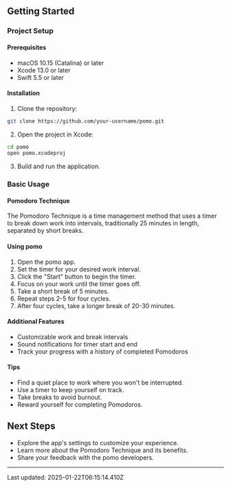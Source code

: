 ## Getting Started

### Project Setup

#### Prerequisites

* macOS 10.15 (Catalina) or later
* Xcode 13.0 or later
* Swift 5.5 or later

#### Installation

1. Clone the repository:

```bash
git clone https://github.com/your-username/pomo.git
```

2. Open the project in Xcode:

```bash
cd pomo
open pomo.xcodeproj
```

3. Build and run the application.

### Basic Usage

#### Pomodoro Technique

The Pomodoro Technique is a time management method that uses a timer to break down work into intervals, traditionally 25 minutes in length, separated by short breaks.

#### Using pomo

1. Open the pomo app.
2. Set the timer for your desired work interval.
3. Click the "Start" button to begin the timer.
4. Focus on your work until the timer goes off.
5. Take a short break of 5 minutes.
6. Repeat steps 2-5 for four cycles.
7. After four cycles, take a longer break of 20-30 minutes.

#### Additional Features

* Customizable work and break intervals
* Sound notifications for timer start and end
* Track your progress with a history of completed Pomodoros

#### Tips

* Find a quiet place to work where you won't be interrupted.
* Use a timer to keep yourself on track.
* Take breaks to avoid burnout.
* Reward yourself for completing Pomodoros.

## Next Steps

* Explore the app's settings to customize your experience.
* Learn more about the Pomodoro Technique and its benefits.
* Share your feedback with the pomo developers.

---
Last updated: 2025-01-22T06:15:14.410Z
